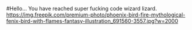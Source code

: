 #Hello... You have reached super fucking code wizard lizard.
https://img.freepik.com/premium-photo/phoenix-bird-fire-mythological-fenix-bird-with-flames-fantasy-illustration_691560-3557.jpg?w=2000
